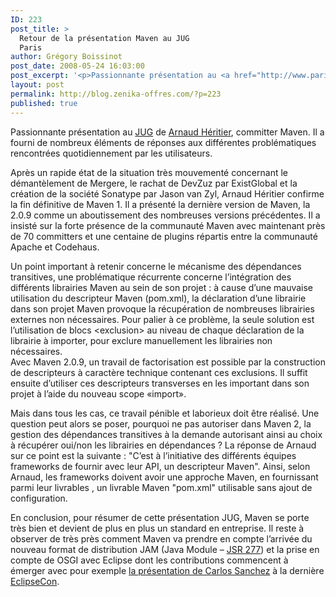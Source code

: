 ```yaml
---
ID: 223
post_title: >
  Retour de la présentation Maven au JUG
  Paris
author: Grégory Boissinot
post_date: 2008-05-24 16:03:00
post_excerpt: '<p>Passionnante présentation au <a href="http://www.parisjug.org/">JUG</a> de <a href="http://www.parisjug.org/xwiki/bin/view/Speaker/HeritierArnaud">Arnaud Héritier</a>, committer Maven. Il a fourni de nombreux éléments de réponses aux différentes problématiques rencontrées quotidiennement par les utilisateurs.</p> <p>Après un rapide état de la situation très mouvementé concernant le démantèlement de Mergere, le rachat de DevZuz par ExistGlobal et la création de la société Sonatype par Jason van Zyl, Arnaud Héritier confirme la fin définitive de Maven 1. Il a présenté la dernière version de Maven, la 2.0.9 comme un aboutissement des nombreuses versions précédentes. Il a insisté sur la forte présence de la communauté Maven avec maintenant près de 70 committers et une centaine de plugins répartis entre la communauté Apache et Codehaus.</p>'
layout: post
permalink: http://blog.zenika-offres.com/?p=223
published: true
---
```

<p>Passionnante présentation au <a href="http://www.parisjug.org/">JUG</a> de <a href="http://www.parisjug.org/xwiki/bin/view/Speaker/HeritierArnaud">Arnaud Héritier</a>, committer Maven. Il a fourni de nombreux éléments de réponses aux différentes problématiques rencontrées quotidiennement par les utilisateurs.</p> <p>Après un rapide état de la situation très mouvementé concernant le démantèlement de Mergere, le rachat de DevZuz par ExistGlobal et la création de la société Sonatype par Jason van Zyl, Arnaud Héritier confirme la fin définitive de Maven 1. Il a présenté la dernière version de Maven, la 2.0.9 comme un aboutissement des nombreuses versions précédentes. Il a insisté sur la forte présence de la communauté Maven avec maintenant près de 70 committers et une centaine de plugins répartis entre la communauté Apache et Codehaus.</p>
<!--more-->
<p>Un point important à retenir concerne le mécanisme des dépendances transitives, une problématique récurrente concerne l’intégration des différents librairies Maven au sein de son projet&nbsp;: à cause d’une mauvaise utilisation du descripteur Maven (pom.xml), la déclaration d’une librairie dans son projet Maven provoque la récupération de nombreuses librairies externes non nécessaires. Pour palier à ce problème, la seule solution est l’utilisation de blocs &lt;exclusion&gt; au niveau de chaque déclaration de la librairie à importer, pour exclure manuellement les librairies non nécessaires. <br />
Avec Maven 2.0.9, un travail de factorisation est possible par la construction de descripteurs à caractère technique contenant ces exclusions. Il suffit ensuite d’utiliser ces descripteurs transverses en les important dans son projet à l’aide du nouveau scope «import».</p> <p>Mais dans tous les cas, ce travail pénible et laborieux doit être réalisé. Une question peut alors se poser, pourquoi ne pas autoriser dans Maven 2, la gestion des dépendances transitives à la demande autorisant ainsi au choix à récupérer oui/non les librairies en dépendances&nbsp;? La réponse de Arnaud sur ce point est la suivante&nbsp;: "C’est à l’initiative des différents équipes frameworks de fournir avec leur API, un descripteur Maven". Ainsi, selon Arnaud, les frameworks doivent avoir une approche Maven, en fournissant parmi leur livrables , un livrable Maven "pom.xml" utilisable sans ajout de configuration.</p> <p>En conclusion, pour résumer de cette présentation JUG, Maven se porte très bien et devient de plus en plus un standard en entreprise. Il reste à observer de très près comment Maven va prendre en compte l’arrivée du nouveau format de distribution JAM (Java Module – <a href="http://jcp.org/en/jsr/detail?id=277">JSR 277</a>) et la prise en compte de OSGI avec Eclipse dont les contributions commencent à émerger avec pour exemple <a href="http://www.eclipsecon.org/2008/sub/attachments/Maven_Eclipse_and_OSGi_working_together.pdf">la présentation de Carlos Sanchez</a> à la dernière <a href="http://www.eclipsecon.org/2008/">EclipseCon</a>.</p>
